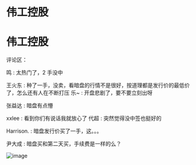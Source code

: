 # 伟工控股

# 伟工控股

评论区：

鸣 : 太热门了，2 手没中

王火东 : 种了一手，没卖，看暗盘的行情不是很好，按道理都是发行价的最低价了，怎么还有人在不断打压 乐~ : 开盘悲剧了，要不要立刻出呀

张益达 : 暗盘有点懵

xxlee : 看到你们有说话我就放心了 代超 : 突然觉得没中签也挺好的

Harrison. : 暗盘发行价买了一手，这。。。

尹大成 : 暗盘买和第二天买，手续费是一样的么？

![image](img/Image_302.png)